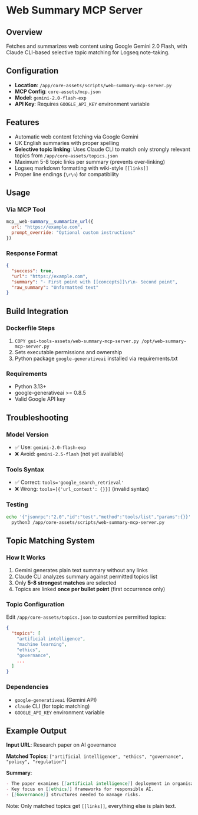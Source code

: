 # Web Summary MCP Server

## Overview
Fetches and summarizes web content using Google Gemini 2.0 Flash, with Claude CLI-based selective topic matching for Logseq note-taking.

## Configuration
- **Location**: `/app/core-assets/scripts/web-summary-mcp-server.py`
- **MCP Config**: `core-assets/mcp.json`
- **Model**: `gemini-2.0-flash-exp`
- **API Key**: Requires `GOOGLE_API_KEY` environment variable

## Features
- Automatic web content fetching via Google Gemini
- UK English summaries with proper spelling
- **Selective topic linking**: Uses Claude CLI to match only strongly relevant topics from `/app/core-assets/topics.json`
- Maximum 5-8 topic links per summary (prevents over-linking)
- Logseq markdown formatting with wiki-style `[[links]]`
- Proper line endings (`\r\n`) for compatibility

## Usage

### Via MCP Tool
```javascript
mcp__web-summary__summarize_url({
  url: "https://example.com",
  prompt_override: "Optional custom instructions"
})
```

### Response Format
```json
{
  "success": true,
  "url": "https://example.com",
  "summary": "- First point with [[concepts]]\r\n- Second point",
  "raw_summary": "Unformatted text"
}
```

## Build Integration

### Dockerfile Steps
1. `COPY gui-tools-assets/web-summary-mcp-server.py /opt/web-summary-mcp-server.py`
2. Sets executable permissions and ownership
3. Python package `google-generativeai` installed via requirements.txt

### Requirements
- Python 3.13+
- google-generativeai >= 0.8.5
- Valid Google API key

## Troubleshooting

### Model Version
- ✅ Use: `gemini-2.0-flash-exp`
- ❌ Avoid: `gemini-2.5-flash` (not yet available)

### Tools Syntax
- ✅ Correct: `tools='google_search_retrieval'`
- ❌ Wrong: `tools=[{'url_context': {}}]` (invalid syntax)

### Testing
```bash
echo '{"jsonrpc":"2.0","id":"test","method":"tools/list","params":{}}' | \
  python3 /app/core-assets/scripts/web-summary-mcp-server.py
```

## Topic Matching System

### How It Works
1. Gemini generates plain text summary without any links
2. Claude CLI analyzes summary against permitted topics list
3. Only **5-8 strongest matches** are selected
4. Topics are linked **once per bullet point** (first occurrence only)

### Topic Configuration
Edit `/app/core-assets/topics.json` to customize permitted topics:
```json
{
  "topics": [
    "artificial intelligence",
    "machine learning",
    "ethics",
    "governance",
    ...
  ]
}
```

### Dependencies
- `google-generativeai` (Gemini API)
- `claude` CLI (for topic matching)
- `GOOGLE_API_KEY` environment variable

## Example Output
**Input URL**: Research paper on AI governance

**Matched Topics**: `["artificial intelligence", "ethics", "governance", "policy", "regulation"]`

**Summary**:
```markdown
- The paper examines [[artificial intelligence]] deployment in organisations.
- Key focus on [[ethics]] frameworks for responsible AI.
- [[Governance]] structures needed to manage risks.
```

Note: Only matched topics get `[[links]]`, everything else is plain text.
